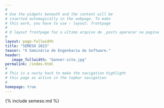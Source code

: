 ```yaml
---
#
# Use the widgets beneath and the content will be
# inserted automagically in the webpage. To make
# this work, you have to use › layout: frontpage
# 
# O layout frontpage faz o ultimo arquivo de _posts aparecer na pagina inicial
#
layout: page-fullwidth
title: "SEMESO 2023"
teaser: "X Seminário de Engenharia de Software."
header:
   image_fullwidth: "banner-site.jpg"
permalink: /index.html
#
# This is a nasty hack to make the navigation highlight
# this page as active in the topbar navigation
#
homepage: true
---
```


{% include semeso.md %}


